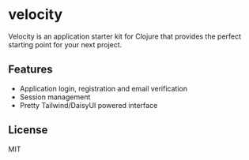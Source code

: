 # velocity

Velocity is an application starter kit for Clojure that provides the perfect starting point for your next project.

## Features

- Application login, registration and email verification
- Session management
- Pretty Tailwind/DaisyUI powered interface

## License

MIT

